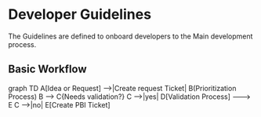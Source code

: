 # Developer Guidelines
The Guidelines are defined to onboard developers to the Main development process.
## Basic Workflow
graph TD
    A[Idea or Request] -->|Create request Ticket| B(Prioritization Process)
    B --> C{Needs validation?}
    C -->|yes| D[Validation Process] ---> E
    C -->|no| E[Create PBI Ticket]

  